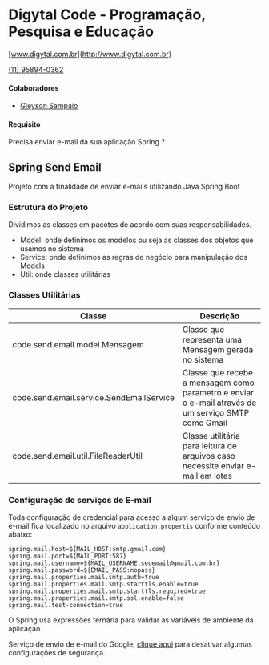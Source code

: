 # Digytal Code - Programação, Pesquisa e Educação
[www.digytal.com.br](http://www.digytal.com.br) 

[(11) 95894-0362](https://api.whatsapp.com/send?phone=5511958940362)


#### Colaboradores
- [Gleyson Sampaio](https://github.com/glysns)

#### Requisito
Precisa enviar e-mail da sua aplicação Spring ?

## Spring Send Email
Projeto com a finalidade de enviar e-mails utilizando Java Spring Boot

### Estrutura do Projeto
Dividimos as classes em pacotes de acordo com suas responsabilidades.
- Model: onde definimos os modelos ou seja as classes dos objetos que usamos no sistema
- Service: onde definimos as regras de negócio para manipulação dos Models
- Util: onde classes utilitárias

### Classes Utilitárias

| Classe  | Descrição |
| ------------- | ------------- |
| code.send.email.model.Mensagem  | Classe que representa uma Mensagem gerada no sistema
| code.send.email.service.SendEmailService  | Classe que recebe a mensagem como parametro e enviar o e-mail através de um serviço SMTP como Gmail
| code.send.email.util.FileReaderUtil  | Classe utilitária para leitura de arquivos caso necessite enviar e-mail em lotes

### Configuração do serviços de E-mail

Toda configuração de credencial para acesso a algum serviço de envio de e-mail fica localizado no arquivo `application.propertis` conforme conteúdo abaixo:

```
spring.mail.host=${MAIL_HOST:smtp.gmail.com}
spring.mail.port=${MAIL_PORT:587}
spring.mail.username=${MAIL_USERNAME:seuemail@gmail.com.br}
spring.mail.password=${EMAIL_PASS:nopass}
spring.mail.properties.mail.smtp.auth=true
spring.mail.properties.mail.smtp.starttls.enable=true
spring.mail.properties.mail.smtp.starttls.required=true
spring.mail.properties.mail.smtp.ssl.enable=false
spring.mail.test-connection=true
```

O Spring usa expressões ternária para validar as variáveis de ambiente da aplicação.

Serviço de envio de e-mail do Google, [clique aqui](https://support.google.com/a/answer/6260879?hl=pt-BR) para desativar algumas configurações de segurança.





